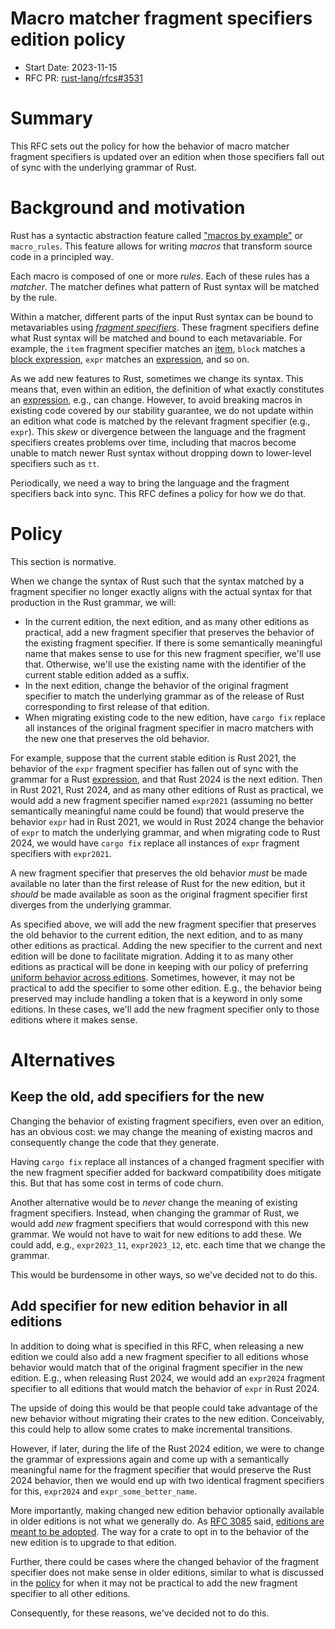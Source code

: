 # Macro matcher fragment specifiers edition policy

- Start Date: 2023-11-15
- RFC PR: [rust-lang/rfcs#3531](https://github.com/rust-lang/rfcs/pull/3531)

# Summary

This RFC sets out the policy for how the behavior of macro matcher fragment specifiers is updated over an edition when those specifiers fall out of sync with the underlying grammar of Rust.

# Background and motivation

Rust has a syntactic abstraction feature called ["macros by example"][] or `macro_rules`.  This feature allows for writing *macros* that transform source code in a principled way.

Each macro is composed of one or more *rules*.  Each of these rules has a *matcher*.  The matcher defines what pattern of Rust syntax will be matched by the rule.

Within a matcher, different parts of the input Rust syntax can be bound to metavariables using *[fragment specifiers][]*.  These fragment specifiers define what Rust syntax will be matched and bound to each metavariable.  For example, the `item` fragment specifier matches an [item][], `block` matches a [block expression][], `expr` matches an [expression][], and so on.

As we add new features to Rust, sometimes we change its syntax.  This means that, even within an edition, the definition of what exactly constitutes an [expression][], e.g., can change.  However, to avoid breaking macros in existing code covered by our stability guarantee, we do not update within an edition what code is matched by the relevant fragment specifier (e.g., `expr`).  This *skew* or divergence between the language and the fragment specifiers creates problems over time, including that macros become unable to match newer Rust syntax without dropping down to lower-level specifiers such as `tt`.

Periodically, we need a way to bring the language and the fragment specifiers back into sync.  This RFC defines a policy for how we do that.

["macros by example"]: https://doc.rust-lang.org/reference/macros-by-example.html
[block expression]: https://doc.rust-lang.org/reference/expressions/block-expr.html
[expression]: https://doc.rust-lang.org/reference/expressions.html
[fragment specifiers]: https://doc.rust-lang.org/reference/macros-by-example.html#metavariables
[item]: https://doc.rust-lang.org/reference/items.html

# Policy

[policy]: #policy

This section is normative.

When we change the syntax of Rust such that the syntax matched by a fragment specifier no longer exactly aligns with the actual syntax for that production in the Rust grammar, we will:

- In the current edition, the next edition, and as many other editions as practical, add a new fragment specifier that preserves the behavior of the existing fragment specifier.  If there is some semantically meaningful name that makes sense to use for this new fragment specifier, we'll use that.  Otherwise, we'll use the existing name with the identifier of the current stable edition added as a suffix.
- In the next edition, change the behavior of the original fragment specifier to match the underlying grammar as of the release of Rust corresponding to first release of that edition.
- When migrating existing code to the new edition, have `cargo fix` replace all instances of the original fragment specifier in macro matchers with the new one that preserves the old behavior.

For example, suppose that the current stable edition is Rust 2021, the behavior of the `expr` fragment specifier has fallen out of sync with the grammar for a Rust [expression][], and that Rust 2024 is the next edition.  Then in Rust 2021, Rust 2024, and as many other editions of Rust as practical, we would add a new fragment specifier named `expr2021` (assuming no better semantically meaningful name could be found) that would preserve the behavior `expr` had in Rust 2021, we would in Rust 2024 change the behavior of `expr` to match the underlying grammar, and when migrating code to Rust 2024, we would have `cargo fix` replace all instances of `expr` fragment specifiers with `expr2021`.

A new fragment specifier that preserves the old behavior *must* be made available no later than the first release of Rust for the new edition, but it *should* be made available as soon as the original fragment specifier first diverges from the underlying grammar.

As specified above, we will add the new fragment specifier that preserves the old behavior to the current edition, the next edition, and to as many other editions as practical.  Adding the new specifier to the current and next edition will be done to facilitate migration.  Adding it to as many other editions as practical will be done in keeping with our policy of preferring [uniform behavior across editions][].  Sometimes, however, it may not be practical to add the specifier to some other edition.  E.g., the behavior being preserved may include handling a token that is a keyword in only some editions.  In these cases, we'll add the new fragment specifier only to those editions where it makes sense.

[uniform behavior across editions]: https://github.com/rust-lang/rfcs/blob/master/text/3085-edition-2021.md#uniform-behavior-across-editions

# Alternatives

## Keep the old, add specifiers for the new

Changing the behavior of existing fragment specifiers, even over an edition, has an obvious cost: we may change the meaning of existing macros and consequently change the code that they generate.

Having `cargo fix` replace all instances of a changed fragment specifier with the new fragment specifier added for backward compatibility does mitigate this.  But that has some cost in terms of code churn.

Another alternative would be to *never* change the meaning of existing fragment specifiers.  Instead, when changing the grammar of Rust, we would add *new* fragment specifiers that would correspond with this new grammar.  We would not have to wait for new editions to add these.  We could add, e.g., `expr2023_11`, `expr2023_12`, etc. each time that we change the grammar.

This would be burdensome in other ways, so we've decided not to do this.

## Add specifier for new edition behavior in all editions

In addition to doing what is specified in this RFC, when releasing a new edition we could also add a new fragment specifier to all editions whose behavior would match that of the original fragment specifier in the new edition.  E.g., when releasing Rust 2024, we would add an `expr2024` fragment specifier to all editions that would match the behavior of `expr` in Rust 2024.

The upside of doing this would be that people could take advantage of the new behavior without migrating their crates to the new edition.  Conceivably, this could help to allow some crates to make incremental transitions.

However, if later, during the life of the Rust 2024 edition, we were to change the grammar of expressions again and come up with a semantically meaningful name for the fragment specifier that would preserve the Rust 2024 behavior, then we would end up with two identical fragment specifiers for this, `expr2024` and `expr_some_better_name`.

More importantly, making changed new edition behavior optionally available in older editions is not what we generally do.  As [RFC 3085][] said, [editions are meant to be adopted][].  The way for a crate to opt in to the behavior of the new edition is to upgrade to that edition.

Further, there could be cases where the changed behavior of the fragment specifier does not make sense in older editions, similar to what is discussed in the [policy][] for when it may not be practical to add the new fragment specifier to all other editions.

Consequently, for these reasons, we've decided not to do this.

[RFC 3085]: https://github.com/rust-lang/rfcs/blob/master/text/3085-edition-2021.md
[editions are meant to be adopted]: https://github.com/rust-lang/rfcs/blob/master/text/3085-edition-2021.md#editions-are-meant-to-be-adopted
